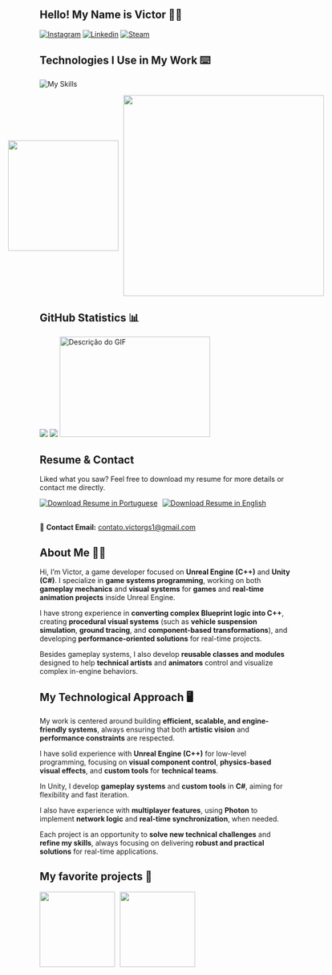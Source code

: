 ## Hello! My Name is Victor 🖐🏻
[![Instagram](https://go-skill-icons.vercel.app/api/icons?i=instagram)](https://www.instagram.com/vito0r___/)
[![Linkedin](https://go-skill-icons.vercel.app/api/icons?i=linkedin)](https://www.linkedin.com/in/victorguilhermesantos/)
[![Steam](https://go-skill-icons.vercel.app/api/icons?i=steam)](https://steamcommunity.com/id/Japa20/)

<div style="display: inline_block"></div>

## Technologies I Use in My Work ⌨️
![My Skills](https://go-skill-icons.vercel.app/api/icons?i=unreal,cpp,net,cmake,unity,cs,ts,py,react,tailwind,nextjs,nodejs,git,rider,vscode,visualstudio,postgres,postman,notion&perline=11)

<div style="display: flex; align-items: center; justify-content: center; gap: 10px;">
   <img height="220px" src="https://github-readme-stats.vercel.app/api/top-langs/?username=VictorGuilherme12&theme=radical&show_icons=true&hide_border=true&layout=donut">
  <img width="400px"src="https://github-readme-stats.vercel.app/api/wakatime?username=VictorGuilherme12&theme=radical&hide_border=true">
</div>

<div style="display: inline_block"></div>

## GitHub Statistics 📊

<div>
  
<img src="http://github-profile-summary-cards.vercel.app/api/cards/profile-details?username=VictorGuilherme12&theme=radical">
<img src="http://github-profile-summary-cards.vercel.app/api/cards/stats?username=VictorGuilherme12&theme=radical">
<img src="src/laptop.gif" alt="Descrição do GIF" width="300" height="200"/>

</div>


## Resume & Contact

Liked what you saw? Feel free to download my resume for more details or contact me directly.

<div style="display: flex; gap: 10px; align-items: center;">
    <a href="https://drive.google.com/uc?export=download&amp;id=1cwpFidMGv3APWPGn6aSKTKsP61q8I2Gc">
        <img src="https://img.shields.io/badge/Resume_(PT--BR)-007ACC?style=for-the-badge&logo=googledrive&logoColor=white" alt="Download Resume in Portuguese">
    </a>
    <a href="https://drive.google.com/uc?export=download&id=17RYh0XUYCnTtMDlHFg0sT-PZ1beSenP1">
        <img src="https://img.shields.io/badge/Resume_(EN)-00A86B?style=for-the-badge&logo=googledrive&logoColor=white" alt="Download Resume in English">
    </a>
    
   
</div>

<br>

📧 **Contact Email:** contato.victorgs1@gmail.com

  <div style="display: inline_block"></div>

 ## About Me 👋🏻

Hi, I’m Victor, a game developer focused on **Unreal Engine (C++)** and **Unity (C#)**. I specialize in **game systems programming**, working on both **gameplay mechanics** and **visual systems** for **games** and **real-time animation projects** inside Unreal Engine.

I have strong experience in **converting complex Blueprint logic into C++**, creating **procedural visual systems** (such as **vehicle suspension simulation**, **ground tracing**, and **component-based transformations**), and developing **performance-oriented solutions** for real-time projects.

Besides gameplay systems, I also develop **reusable classes and modules** designed to help **technical artists** and **animators** control and visualize complex in-engine behaviors.

<div style="display: inline_block"></div>

## My Technological Approach 🖥️

My work is centered around building **efficient, scalable, and engine-friendly systems**, always ensuring that both **artistic vision** and **performance constraints** are respected.

I have solid experience with **Unreal Engine (C++)** for low-level programming, focusing on **visual component control**, **physics-based visual effects**, and **custom tools** for **technical teams**.

In Unity, I develop **gameplay systems** and **custom tools** in **C#**, aiming for flexibility and fast iteration.

I also have experience with **multiplayer features**, using **Photon** to implement **network logic** and **real-time synchronization**, when needed.

Each project is an opportunity to **solve new technical challenges** and **refine my skills**, always focusing on delivering **robust and practical solutions** for real-time applications.



<div style="display: inline_block"></div>

## My favorite projects 📌

<div style="display: flex; gap: 10px; align-items: center;">
  <img height="150" src="https://github-readme-stats.vercel.app/api/pin/?username=VictorGuilherme12&repo=ReSize&theme=radical&">
  <img height="150" src="https://github-readme-stats.vercel.app/api/pin/?username=VictorGuilherme12&repo=SplineCppClass&theme=radical&"> 
</div>

